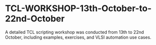 # TCL-WORKSHOP-13th-October-to-22nd-October
A detailed TCL scripting workshop was conducted from 13th to 22nd October, including examples, exercises, and VLSI automation use cases.

